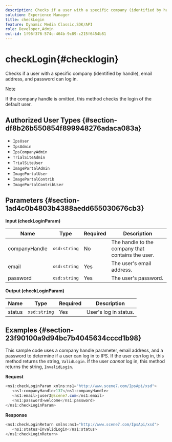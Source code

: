 ```yaml
---
description: Checks if a user with a specific company (identified by handle), email address, and password can log in.
solution: Experience Manager
title: checkLogin
feature: Dynamic Media Classic,SDK/API
role: Developer,Admin
exl-id: 1f96f376-574c-464b-9c89-c215f6454b81
---
```

# checkLogin{#checklogin}

Checks if a user with a specific company (identified by handle), email address, and password can log in.

>[!NOTE]
>
>If the company handle is omitted, this method checks the login of the default user.

## Authorized User Types {#section-df8b26b550854f899948276adaca083a}

* `IpsUser` 
* `IpsAdmin` 
* `IpsCompanyAdmin` 
* `TrialSiteAdmin` 
* `TrialSiteUser` 
* `ImagePortalAdmin` 
* `ImagePortalUser` 
* `ImagePortalContrib` 
* `ImagePortalContribUser`

## Parameters {#section-1ad4c0b4803b4388aedd655030676cb3}

**Input (checkLoginParam)** 

|  Name  | Type  | Required  | Description  |
|---|---|---|---|
|  companyHandle  | `xsd:string`  | No  | The handle to the company that contains the user.  |
|  email  | `xsd:string`  | Yes  | The user's email address.  |
|  password  | `xsd:string`  | Yes  | The user's password.  |

**Output (checkLoginParam)** 

|  Name  | Type  | Required  | Description  |
|---|---|---|---|
|  status  | `xsd:string`  | Yes  | User's log in status.  |

## Examples {#section-23f90100a9d94bc7b4045634cccd1b98}

This sample code uses a company handle parameter, email address, and a password to determine if a user can log in to IPS. If the user *can* log in, this method returns the string, `ValidLogin`. If the user *cannot* log in, this method returns the string, `InvalidLogin`.

**Request** 

```java
<ns1:checkLoginParam xmlns:ns1="http://www.scene7.com/IpsApi/xsd">
   <ns1:companyHandle>137</ns1:companyHandle>
   <ns1:email>juser3@scene7.com</ns1:email>
   <ns1:password>welcome</ns1:password>
</ns1:checkLoginParam>
```

**Response** 

```java
<ns1:checkLoginReturn xmlns:ns1="http://www.scene7.com/IpsApi/xsd">
   <ns1:status>InvalidLogin</ns1:status>
</ns1:checkLoginReturn>
```
